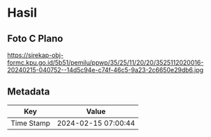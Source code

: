 # Hasil

## Foto C Plano

https://sirekap-obj-formc.kpu.go.id/5b51/pemilu/ppwp/35/25/11/20/20/3525112020016-20240215-040752--14d5c94e-c74f-46c5-9a23-2c6650e29db6.jpg


## Metadata

| Key        | Value               |
| ---------- | ------------------- |
| Time Stamp | 2024-02-15 07:00:44 |



